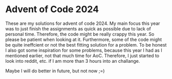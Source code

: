 # Advent of Code 2024

These are my solutions for advent of code 2024. My main focus this year was to just finish the assignments as quick as possible due to
lack of personal time. Therefore, the code might be really crappy this year. So please be patient when looking at it.
Furthermore, some of the code might be quite ineffcient or not the best fitting solution for a problem.
To be honest I also got some inspiration for some problems, because this year I had as I mentioned earlier, not that much time for AoC.
Therefore, I just started to look into reddit, etc. if I am more than 3 hours into an challange.

Maybe I will do better in future, but not now ;=)
